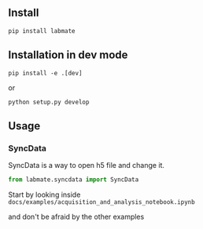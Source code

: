 ## Install

`pip install labmate`

## Installation in dev mode

`pip install -e .[dev]`

or

`python setup.py develop`

## Usage

### SyncData

SyncData is a way to open h5 file and change it.

```python
from labmate.syncdata import SyncData
```

Start by looking inside
`docs/examples/acquisition_and_analysis_notebook.ipynb`

and don't be afraid by the other examples


